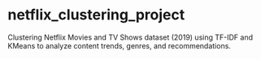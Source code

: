 # netflix_clustering_project
Clustering Netflix Movies and TV Shows dataset (2019) using TF-IDF and KMeans to analyze content trends, genres, and recommendations.
